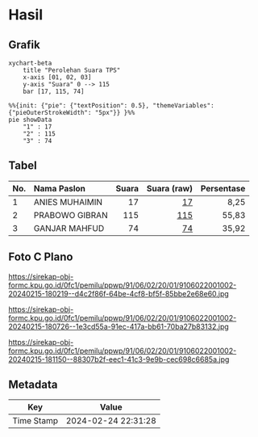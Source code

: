 # Hasil

## Grafik

```mermaid
xychart-beta
    title "Perolehan Suara TPS"
    x-axis [01, 02, 03]
    y-axis "Suara" 0 --> 115
    bar [17, 115, 74]
```

```mermaid
%%{init: {"pie": {"textPosition": 0.5}, "themeVariables": {"pieOuterStrokeWidth": "5px"}} }%%
pie showData
    "1" : 17
    "2" : 115
    "3" : 74
```

## Tabel

| No. | Nama Paslon    | Suara | Suara (raw) | Persentase |
|:--- |:-------------- | -----:| -----------:| ----------:|
| 1   | ANIES MUHAIMIN | 17    | [17][p-1]   | 8,25       |
| 2   | PRABOWO GIBRAN | 115   | [115][p-2]  | 55,83      |
| 3   | GANJAR MAHFUD  | 74    | [74][p-3]   | 35,92      |


[p-1]: https://github.com/gigit-pemilu/pemilu-2024-91-papua/blob/main/pilpres/hitung-suara/sub/91-papua/sub/06-biak-numfor/sub/02-biak-utara/sub/2001-sarwom/sub/002-tps/sub/paslon-1.txt
[p-2]: https://github.com/gigit-pemilu/pemilu-2024-91-papua/blob/main/pilpres/hitung-suara/sub/91-papua/sub/06-biak-numfor/sub/02-biak-utara/sub/2001-sarwom/sub/002-tps/sub/paslon-2.txt
[p-3]: https://github.com/gigit-pemilu/pemilu-2024-91-papua/blob/main/pilpres/hitung-suara/sub/91-papua/sub/06-biak-numfor/sub/02-biak-utara/sub/2001-sarwom/sub/002-tps/sub/paslon-3.txt

## Foto C Plano

https://sirekap-obj-formc.kpu.go.id/0fc1/pemilu/ppwp/91/06/02/20/01/9106022001002-20240215-180219--d4c2f86f-64be-4cf8-bf5f-85bbe2e68e60.jpg

https://sirekap-obj-formc.kpu.go.id/0fc1/pemilu/ppwp/91/06/02/20/01/9106022001002-20240215-180726--1e3cd55a-91ec-417a-bb61-70ba27b83132.jpg

https://sirekap-obj-formc.kpu.go.id/0fc1/pemilu/ppwp/91/06/02/20/01/9106022001002-20240215-181150--88307b2f-eec1-41c3-9e9b-cec698c6685a.jpg


## Metadata

| Key        | Value               |
| ---------- | ------------------- |
| Time Stamp | 2024-02-24 22:31:28 |



